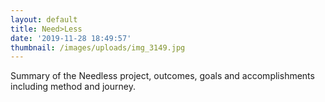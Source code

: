```yaml
---
layout: default
title: Need>Less
date: '2019-11-28 18:49:57'
thumbnail: /images/uploads/img_3149.jpg
---
```

Summary of the Needless project, outcomes, goals and accomplishments including method and journey.
